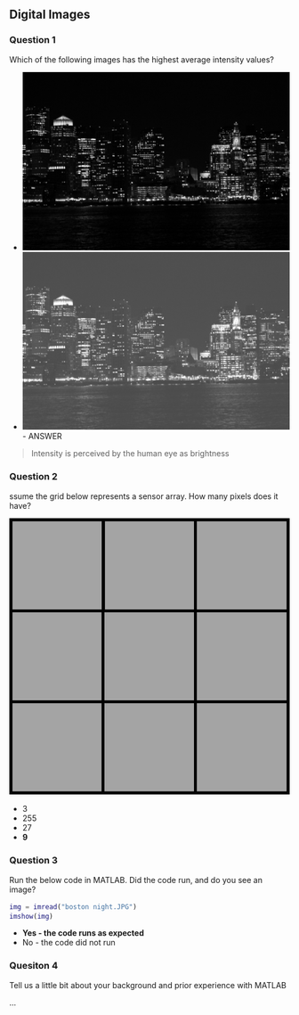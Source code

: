 ## Digital Images

### Question 1

Which of the following images has the highest average intensity values?

- ![1](./images/1.jpg)
- ![2](./images/2.jpg) - ANSWER

> Intensity is perceived by the human eye as brightness

### Question 2

ssume the grid below represents a sensor array. How many pixels does it have?

![3](./images/3.jpg)

- 3
- 255
- 27
- **9**

### Question 3

Run the below code in MATLAB. Did the code run, and do you see an image?

```matlab
img = imread("boston night.JPG")
imshow(img)
```

- **Yes - the code runs as expected**
- No - the code did not run

### Quesiton 4

Tell us a little bit about your background and prior experience with MATLAB

...
